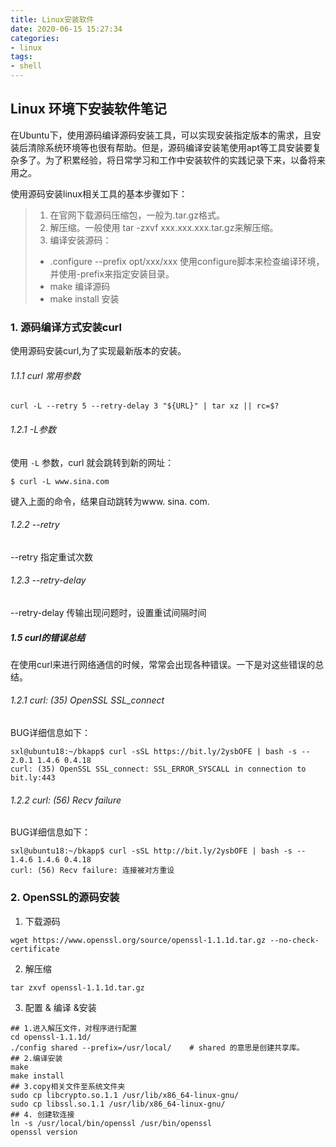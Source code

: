 ```yaml
---
title: Linux安装软件
date: 2020-06-15 15:27:34
categories: 
- linux
tags:
- shell
---
```


## Linux 环境下安装软件笔记

在Ubuntu下，使用源码编译源码安装工具，可以实现安装指定版本的需求，且安装后清除系统环境等也很有帮助。但是，源码编译安装笔使用apt等工具安装要复杂多了。为了积累经验，将日常学习和工作中安装软件的实践记录下来，以备将来用之。

使用源码安装linux相关工具的基本步骤如下：

>1. 在官网下载源码压缩包，一般为.tar.gz格式。
>2. 解压缩。一般使用 tar -zxvf xxx.xxx.xxx.tar.gz来解压缩。
>3. 编译安装源码：
>   - .configure --prefix opt/xxx/xxx  使用configure脚本来检查编译环境，并使用-prefix来指定安装目录。
>   - make 编译源码
>   - make install 安装



### 1. 源码编译方式安装curl

使用源码安装curl,为了实现最新版本的安装。

###### 1.1.1 curl 常用参数

```
curl -L --retry 5 --retry-delay 3 "${URL}" | tar xz || rc=$?
```

###### 1.2.1 -L参数

使用 `-L` 参数，curl 就会跳转到新的网址：

```
$ curl -L www.sina.com
```

键入上面的命令，结果自动跳转为www. sina. com.

###### 1.2.2 --retry 

--retry <num> 指定重试次数

###### 1.2.3 --retry-delay

--retry-delay <seconds> 传输出现问题时，设置重试间隔时间



##### 1.5 curl的错误总结

在使用curl来进行网络通信的时候，常常会出现各种错误。一下是对这些错误的总结。

###### 1.2.1 curl: (35) OpenSSL SSL_connect

BUG详细信息如下：

```
sxl@ubuntu18:~/bkapp$ curl -sSL https://bit.ly/2ysbOFE | bash -s -- 2.0.1 1.4.6 0.4.18
curl: (35) OpenSSL SSL_connect: SSL_ERROR_SYSCALL in connection to bit.ly:443 
```



###### 1.2.2 curl: (56) Recv failure

BUG详细信息如下：

```
sxl@ubuntu18:~/bkapp$ curl -sSL http://bit.ly/2ysbOFE | bash -s -- 1.4.6 1.4.6 0.4.18
curl: (56) Recv failure: 连接被对方重设
```



### 2. OpenSSL的源码安装

1. 下载源码

```
wget https://www.openssl.org/source/openssl-1.1.1d.tar.gz --no-check-certificate
```

2. 解压缩

```
tar zxvf openssl-1.1.1d.tar.gz
```

3. 配置 & 编译 &安装

```
## 1.进入解压文件，对程序进行配置
cd openssl-1.1.1d/
./config shared --prefix=/usr/local/	# shared 的意思是创建共享库。
## 2.编译安装
make
make install
## 3.copy相关文件至系统文件夹
sudo cp libcrypto.so.1.1 /usr/lib/x86_64-linux-gnu/
sudo cp libssl.so.1.1 /usr/lib/x86_64-linux-gnu/
## 4. 创建软连接
ln -s /usr/local/bin/openssl /usr/bin/openssl
openssl version
```

